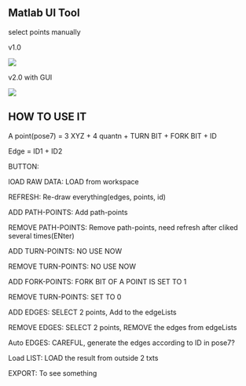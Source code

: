 ## Matlab UI Tool

select points manually

v1.0

![](https://github.com/ZJUYH/topological_path_planner/raw/master/img/img.png)

v2.0 with GUI

![](https://github.com/ZJUYH/topological_path_planner/raw/master/img/vvv.png)

## HOW TO USE IT

A point(pose7) = 3 XYZ + 4 quantn + TURN BIT + FORK BIT + ID

Edge = ID1 + ID2

BUTTON:

lOAD RAW DATA:		LOAD from workspace

REFRESH:		Re-draw everything(edges, points, id)

ADD PATH-POINTS:	Add path-points

REMOVE PATH-POINTS:	Remove path-points, need refresh after cliked several times(ENter)

ADD TURN-POINTS:	NO USE NOW

REMOVE TURN-POINTS:	NO USE NOW

ADD FORK-POINTS:	FORK BIT OF A POINT IS SET TO 1

REMOVE TURN-POINTS:	SET TO 0

ADD EDGES: 		SELECT 2 points, Add to the edgeLists

REMOVE EDGES:		SELECT 2 points, REMOVE the edges from edgeLists

Auto EDGES:  		CAREFUL, generate the edges according to ID in pose7?

Load LIST:		LOAD the result from outside 2 txts

EXPORT:			To see something
